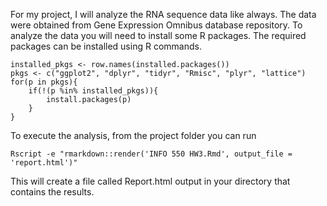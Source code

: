 For my project, I will analyze the RNA sequence data like always. The data were obtained from Gene Expression Omnibus database repository. To analyze the data you will need to install some R packages. The required packages can be installed using R commands.
```
installed_pkgs <- row.names(installed.packages())
pkgs <- c("ggplot2", "dplyr", "tidyr", "Rmisc", "plyr", "lattice")
for(p in pkgs){
	if(!(p %in% installed_pkgs)){
		install.packages(p)
	}
}
```
To execute the analysis, from the project folder you can run
```
Rscript -e "rmarkdown::render('INFO 550 HW3.Rmd', output_file = 'report.html')"
```
This will create a file called Report.html output in your directory that contains the results.
